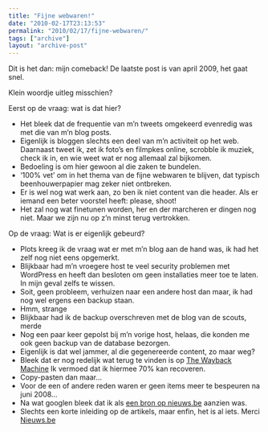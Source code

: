 ```yaml
---
title: "Fijne webwaren!"
date: "2010-02-17T23:13:53"
permalink: "2010/02/17/fijne-webwaren/"
tags: ["archive"]
layout: "archive-post"
---
```

Dit is het dan: mijn comeback! De laatste post is van april 2009, het gaat snel.

Klein woordje uitleg misschien?

Eerst op de vraag: wat is dat hier?

* Het bleek dat de frequentie van m’n tweets omgekeerd evenredig was met die van m’n blog posts.
* Eigenlijk is bloggen slechts een deel van m’n activiteit op het web. Daarnaast tweet ik, zet ik foto’s en filmpkes online, scrobble ik muziek, check ik in, en wie weet wat er nog allemaal zal bijkomen.
* Bedoeling is om hier gewoon al die zaken te bundelen.
* ‘100% vet’ om in het thema van de fijne webwaren te blijven, dat typisch beenhouwerpapier mag zeker niet ontbreken.
* Er is wel nog wat werk aan, zo ben ik niet content van die header. Als er iemand een beter voorstel heeft: please, shoot!
* Het zal nog wat finetunen worden, her en der marcheren er dingen nog niet. Maar we zijn nu op z’n minst terug vertrokken.

Op de vraag: Wat is er eigenlijk gebeurd?

* Plots kreeg ik de vraag wat er met m’n blog aan de hand was, ik had het zelf nog niet eens opgemerkt.
* Blijkbaar had m’n vroegere host te veel security problemen met WordPress en heeft dan besloten om geen installaties meer toe te laten. In mijn geval zelfs te wissen.
* Soit, geen probleem, verhuizen naar een andere host dan maar, ik had nog wel ergens een backup staan.
* Hmm, strange
* Blijkbaar had ik de backup overschreven met de blog van de scouts, merde
* Nog een paar keer gepolst bij m’n vorige host, helaas, die konden me ook geen backup van de database bezorgen.
* Eigenlijk is dat wel jammer, al die gegenereerde content, zo maar weg?
* Bleek dat er nog redelijk wat terug te vinden is op [The Wayback Machine](http://web.archive.org/web/20061130201527/http://www.donebysimon.be/ "http://web.archive.org/web/20061130201527/http://www.donebysimon.be/") Ik vermoed dat ik hiermee 70% kan recoveren.
* [](http://web.archive.org/web/20061130201527/http://www.donebysimon.be/ "http://web.archive.org/web/20061130201527/http://www.donebysimon.be/")Copy-pasten dan maar…
* Voor de een of andere reden waren er geen items meer te bespeuren na juni 2008…
* Na wat googlen bleek dat ik als [een bron op nieuws.be](http://www.nieuws.be/bron/donebysimon.aspx "http://www.nieuws.be/bron/donebysimon.aspx") aanzien was.
* Slechts een korte inleiding op de artikels, maar enfin, het is al iets. Merci [Nieuws.be](http://www.nieuws.be "www.nieuws.be")
